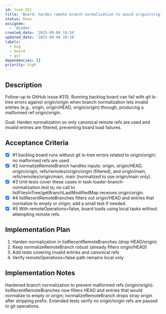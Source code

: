 ```yaml
---
id: task-251
title: 'Board: harden remote branch normalization to avoid origin/origin refs'
status: Done
assignee:
  - '@codex'
created_date: '2025-09-04 19:34'
updated_date: '2025-09-04 20:18'
labels:
  - bug
  - board
  - git
dependencies: []
priority: high
---
```


## Description

Follow-up to GitHub issue #315. Running backlog board can fail with git ls-tree errors against origin/origin when branch normalization lets invalid entries (e.g., origin, origin/HEAD, origin/origin) through, producing a malformed ref origin/origin.

Goal: Harden normalization so only canonical remote refs are used and invalid entries are filtered, preventing board load failures.

## Acceptance Criteria
<!-- AC:BEGIN -->
- [x] #1 backlog board runs without git ls-tree errors related to origin/origin; no malformed refs are used.
- [x] #2 normalizeRemoteBranch handles inputs: origin, origin/HEAD, origin/origin, refs/remotes/origin/origin (filtered), and origin/main, refs/remotes/origin/main, main (normalized to use origin/main only).
- [x] #3 Unit tests cover these cases in task-loader-branch-normalization.test.ts; no call to listFilesInTree/getBranchLastModifiedMap receives origin/origin.
- [x] #4 listRecentRemoteBranches filters out origin/HEAD and entries that normalize to empty or origin; add a small test if needed.
- [x] #5 With remoteOperations=false, board loads using local tasks without attempting remote refs.
<!-- AC:END -->


## Implementation Plan

1. Harden normalization in listRecentRemoteBranches (drop HEAD/origin)
2. Keep normalizeRemoteBranch robust (already filters origin/HEAD)
3. Add tests covering invalid entries and canonical refs
4. Verify remoteOperations=false path remains local only

## Implementation Notes

Hardened branch normalization to prevent malformed refs (origin/origin). listRecentRemoteBranches now filters HEAD and entries that would normalize to empty or origin; normalizeRemoteBranch drops stray origin after stripping prefix. Extended tests verify no origin/origin refs are passed to git operations.
